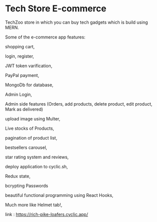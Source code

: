 # Tech Store E-commerce

TechZoo store in which you can buy tech gadgets which is build using MERN.

Some of the e-commerce app features:

shopping cart, 

login, register,

JWT token varification, 

PayPal payment, 

MongoDb for database,

Admin Login,

Admin side features (Orders, add products, delete product, edit product, Mark as delivered)

upload image using Multer, 

Live stocks of Products,

pagination of product list, 

bestsellers carousel, 

star rating system and reviews, 

deploy application to cyclic.sh, 

Redux state, 

bcrypting Passwords

beautiful functional programming using React Hooks, 

Much more like Helmet tab!,


link : https://rich-pike-loafers.cyclic.app/
